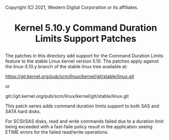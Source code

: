Copyright (C) 2021, Western Digital Corporation or its affiliates.

# <p align="center">Kernel 5.10.y Command Duration Limits Support Patches</p>

The patches in this directory add support for the Command Duration Limits
feature to the stable Linux kernel version 5.10. The patches apply against the
linux-5.10.y branch of the stable linux tree available at:

https://git.kernel.org/pub/scm/linux/kernel/git/stable/linux.git

or

git://git.kernel.org/pub/scm/linux/kernel/git/stable/linux.git

This patch series adds command duration limits support to both SAS and SATA
hard disks.

For SCSI/SAS disks, read and write commands failed due to a duration limit being
exceeded with a fast-faile policy result in the application seeing ETIME errors
for the failed read/write operations.
